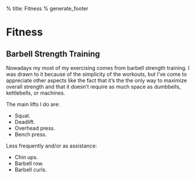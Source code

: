 % title: Fitness
% generate_footer

# Fitness

## Barbell Strength Training

Nowadays my most of my exercising comes from barbell strength training. I was drawn to it because of the simplicity of the workouts, but I’ve come to appreciate other aspects like the fact that it’s the the only way to maximize overall strength and that it doesn’t require as much space as dumbbells, kettlebells, or machines.

The main lifts I do are:

* Squat.
* Deadlift.
* Overhead press.
* Bench press. 

Less frequently and/or as assistance:

* Chin ups.
* Barbell row.
* Barbell curls.
